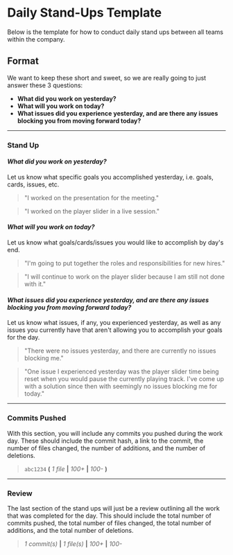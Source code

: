 # Daily Stand-Ups Template

Below is the template for how to conduct daily stand ups between all teams within the company.

## Format

We want to keep these short and sweet, so we are really going to just answer these 3 questions:

* **What did you work on yesterday?**
* **What will you work on today?**
* **What issues did you experience yesterday, and are there any issues blocking you from moving forward today?**

---

### Stand Up

#### *What did you work on yesterday?*

Let us know what specific goals you accomplished yesterday, i.e. goals, cards, issues, etc.

> "I worked on the presentation for the meeting."

> "I worked on the player slider in a live session."

#### *What will you work on today?*

Let us know what goals/cards/issues you would like to accomplish by day's end.

> "I'm going to put together the roles and responsibilities for new hires."

> "I will continue to work on the player slider because I am still not done with it."

#### *What issues did you experience yesterday, and are there any issues blocking you from moving forward today?*

Let us know what issues, if any, you experienced yesterday, as well as any issues you currently have that aren't allowing you to accomplish your goals for the day.

> "There were no issues yesterday, and there are currently no issues blocking me."

> "One issue I experienced yesterday was the player slider time being reset when you would pause the currently playing track. I've come up with a solution since then with seemingly no issues blocking me for today."

---

### Commits Pushed

With this section, you will include any commits you pushed during the work day. These should include the commit hash, a link to the commit, the number of files changed, the number of additions, and the number of deletions.

> `abc1234` **(** *1 file* **|** *100+* **|** *100-* **)**

---

### Review

The last section of the stand ups will just be a review outlining all the work that was completed for the day. This should include the total number of commits pushed, the total number of files changed, the total number of additions, and the total number of deletions.

> *1 commit(s)* **|** *1 file(s)* **|** *100+* **|** *100-*
